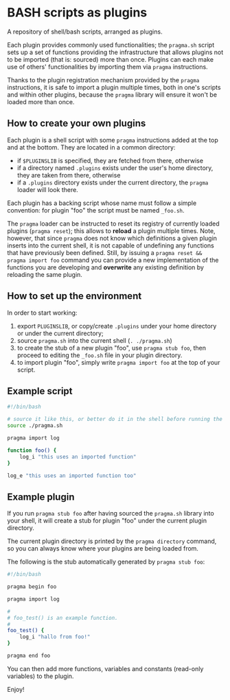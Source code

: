 # BASH scripts as plugins

A repository of shell/bash scripts, arranged as plugins.

Each plugin provides commonly used functionalities; the ```pragma.sh``` script sets up a set of functions providing the infrastructure that allows plugins not to be imported (that is: sourced) more than once. Plugins can each make use of others' functionalities by importing them via ```pragma``` instructions.

Thanks to the plugin registration mechanism provided by the ```pragma``` instructions, it is safe to import a plugin multiple times, both in one's scripts and within other plugins, because the ```pragma``` library will ensure it won't be loaded more than once.

## How to create your own plugins

Each plugin is a shell script with some ```pragma``` instructions added at the top and at the bottom. They are located in a common directory:
- if ```$PLUGINSLIB``` is specified, they are fetched from there, otherwise 
- if a directory named ```.plugins``` exists under the user's home directory, they are taken from there, otherwise
- if a ```.plugins``` directory exists under the current directory, the ```pragma``` loader will look there.

Each plugin has a backing script whose name must follow a simple convention: for plugin "foo" the script must be named ```_foo.sh```.

The ```pragma``` loader can be instructed to reset its registry of currently loaded plugins (```pragma reset```); this allows to **reload** a plugin multiple times. Note, however, that since ```pragma``` does not know which definitions a given plugin inserts into the current shell, it is not capable of undefining any functions that have previously been defined. Still, by issuing a ```pragma reset && pragma import foo``` command you can provide a new implementation of the functions you are developing and **overwrite** any existing definition by reloading the same plugin.

## How to set up the environment

In order to start working:
1. export ```PLUGINSLIB```, or copy/create ```.plugins``` under your home directory or under the current directory;
2. source ```pragma.sh``` into the current shell (```. ./pragma.sh```)
3. to create the stub of a new plugin "foo", use ```pragma stub foo```, then proceed to editing the ```_foo.sh``` file in your plugin directory.
4. to import plugin "foo", simply write ```pragma import foo``` at the top of your script.

## Example script

```bash
#!/bin/bash

# source it like this, or better do it in the shell before running the script.
source ./pragma.sh

pragma import log

function foo() {
    log_i "this uses an imported function"
}

log_e "this uses an imported function too"
```

## Example plugin

If you run ```pragma stub foo``` after having sourced the ```pragma.sh``` library into your shell, it will create a stub for plugin "foo" under the current plugin directory. 

The current plugin directory is printed by the ```pragma directory``` command, so you can always know where your plugins are being loaded from.

The following is the stub automatically generated by ```pragma stub foo```:

```bash
#!/bin/bash

pragma begin foo

pragma import log

#
# foo_test() is an example function.
#
foo_test() {
    log_i "hallo from foo!"
}

pragma end foo
```

You can then add more functions, variables and constants (read-only variables) to the plugin.

Enjoy!
